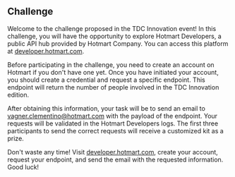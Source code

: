 ## Challenge

Welcome to the challenge proposed in the TDC Innovation event! In this
challenge, you will have the opportunity to explore Hotmart Developers, a
public API hub provided by Hotmart Company. You can access this platform at
[developer.hotmart.com](developer.hotmart.com).

Before participating in the challenge, you need to create an account on Hotmart
if you don't have one yet. Once you have initiated your account, you should
create a credential and request a specific endpoint. This endpoint will return
the number of people involved in the TDC Innovation edition.

After obtaining this information, your task will be to send an email to
vagner.clementino@hotmart.com with the payload of the endpoint. Your requests
will be validated in the Hotmart Developers logs. The first three participants
to send the correct requests will receive a customized kit as a prize.

Don't waste any time! Visit [developer.hotmart.com](developer.hotmart.com),
create your account, request your endpoint, and send the email with the
requested information. Good luck!

